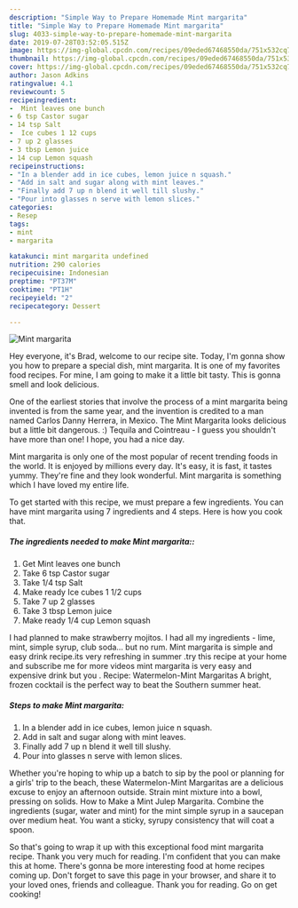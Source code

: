 ```yaml
---
description: "Simple Way to Prepare Homemade Mint margarita"
title: "Simple Way to Prepare Homemade Mint margarita"
slug: 4033-simple-way-to-prepare-homemade-mint-margarita
date: 2019-07-28T03:52:05.515Z
image: https://img-global.cpcdn.com/recipes/09eded67468550da/751x532cq70/mint-margarita-recipe-main-photo.jpg
thumbnail: https://img-global.cpcdn.com/recipes/09eded67468550da/751x532cq70/mint-margarita-recipe-main-photo.jpg
cover: https://img-global.cpcdn.com/recipes/09eded67468550da/751x532cq70/mint-margarita-recipe-main-photo.jpg
author: Jason Adkins
ratingvalue: 4.1
reviewcount: 5
recipeingredient:
-  Mint leaves one bunch
- 6 tsp Castor sugar
- 14 tsp Salt
-  Ice cubes 1 12 cups
- 7 up 2 glasses
- 3 tbsp Lemon juice
- 14 cup Lemon squash
recipeinstructions:
- "In a blender add in ice cubes, lemon juice n squash."
- "Add in salt and sugar along with mint leaves."
- "Finally add 7 up n blend it well till slushy."
- "Pour into glasses n serve with lemon slices."
categories:
- Resep
tags:
- mint
- margarita

katakunci: mint margarita undefined
nutrition: 290 calories
recipecuisine: Indonesian
preptime: "PT37M"
cooktime: "PT1H"
recipeyield: "2"
recipecategory: Dessert

---
```



![Mint margarita](https://img-global.cpcdn.com/recipes/09eded67468550da/751x532cq70/mint-margarita-recipe-main-photo.jpg)

Hey everyone, it's Brad, welcome to our recipe site. Today, I'm gonna show you how to prepare a special dish, mint margarita. It is one of my favorites food recipes. For mine, I am going to make it a little bit tasty. This is gonna smell and look delicious.

One of the earliest stories that involve the process of a mint margarita being invented is from the same year, and the invention is credited to a man named Carlos Danny Herrera, in Mexico. The Mint Margarita looks delicious but a little bit dangerous. :) Tequila and Cointreau - I guess you shouldn&#39;t have more than one! I hope, you had a nice day.

Mint margarita is only one of the most popular of recent trending foods in the world. It is enjoyed by millions every day. It's easy, it is fast, it tastes yummy. They're fine and they look wonderful. Mint margarita is something which I have loved my entire life.


To get started with this recipe, we must prepare a few ingredients. You can have mint margarita using 7 ingredients and 4 steps. Here is how you cook that.

##### The ingredients needed to make Mint margarita::

1. Get  Mint leaves one bunch
1. Take 6 tsp Castor sugar
1. Take 1/4 tsp Salt
1. Make ready  Ice cubes 1 1/2 cups
1. Take 7 up 2 glasses
1. Take 3 tbsp Lemon juice
1. Make ready 1/4 cup Lemon squash


I had planned to make strawberry mojitos. I had all my ingredients - lime, mint, simple syrup, club soda… but no rum. Mint margarita is simple and easy drink recipe.its very refreshing in summer .try this recipe at your home and subscribe me for more videos mint margarita is very easy and expensive drink but you . Recipe: Watermelon-Mint Margaritas A bright, frozen cocktail is the perfect way to beat the Southern summer heat. 

##### Steps to make Mint margarita:

1. In a blender add in ice cubes, lemon juice n squash.
1. Add in salt and sugar along with mint leaves.
1. Finally add 7 up n blend it well till slushy.
1. Pour into glasses n serve with lemon slices.


Whether you&#39;re hoping to whip up a batch to sip by the pool or planning for a girls&#39; trip to the beach, these Watermelon-Mint Margaritas are a delicious excuse to enjoy an afternoon outside. Strain mint mixture into a bowl, pressing on solids. How to Make a Mint Julep Margarita. Combine the ingredients (sugar, water and mint) for the mint simple syrup in a saucepan over medium heat. You want a sticky, syrupy consistency that will coat a spoon. 

So that's going to wrap it up with this exceptional food mint margarita recipe. Thank you very much for reading. I'm confident that you can make this at home. There's gonna be more interesting food at home recipes coming up. Don't forget to save this page in your browser, and share it to your loved ones, friends and colleague. Thank you for reading. Go on get cooking!
